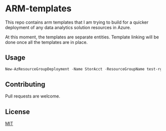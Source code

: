 # ARM-templates

This repo contains arm templates that I am trying to build for a quicker deployment of any data analytics solution resources in Azure.

At this moment, the templates are separate entities. Template linking will be done once all the templates are in place.

## Usage

```powershell
New-AzResourceGroupDeployment -Name StorAcct -ResourceGroupName test-rg -TemplateFile .\storageAccount.json -TemplateParameterFile .\storageaccount.parameters.json
```

## Contributing
Pull requests are welcome.

## License
[MIT](https://choosealicense.com/licenses/mit/)
